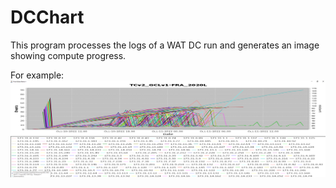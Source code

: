 # DCChart

This program processes the logs of a WAT DC run and generates an image showing compute progress.

For example:
![](src/test/resources/DCPlot.png)